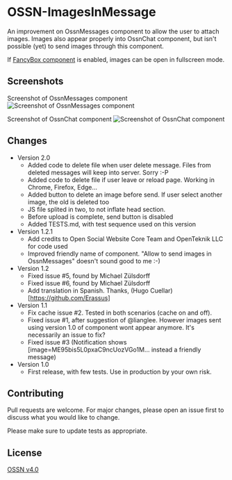 # OSSN-ImagesInMessage
An improvement on OssnMessages component to allow the user to attach images. Images also appear properly into OssnChat component, but isn't possible (yet) to send images through this component.

If [FancyBox component](https://www.opensource-socialnetwork.org/component/view/369/fancybox) is enabled, images can be open in fullscreen mode.

## Screenshots
Screenshot of OssnMessages component
![Screenshot of OssnMessages component](https://www.rafaelamorim.com.br/temp/ImagesInMessage.png)

Screenshot of OssnChat component
![Screenshot of OssnChat component](https://www.rafaelamorim.com.br/temp/ImagesInMessage1.png)

## Changes

- Version 2.0
    - Added code to delete file when user delete message. Files from deleted messages will keep into server. Sorry :-P
    - Added code to delete file if user leave or reload page. Working in Chrome, Firefox, Edge...
    - Added button to delete an image before send. If user select another image, the old is deleted too
    - JS file splited in two, to not inflate head section.
    - Before upload is complete, send button is disabled
    - Added TESTS.md, with test sequence used on this version
- Version 1.2.1
    - Add credits to Open Social Website Core Team and OpenTeknik LLC for code used
    - Improved friendly name of component. "Allow to send images in OssnMessages" doesn't sound good to me :-)
- Version 1.2
    - Fixed issue #5, found by Michael Zülsdorff 
    - Fixed issue #6, found by Michael Zülsdorff 
    - Add translation in Spanish. Thanks, (Hugo Cuellar)[https://github.com/Erassus]
- Version 1.1
    - Fix cache issue #2. Tested in both scenarios (cache on and off). 
    - Fixed issue #1, after suggestion of @lianglee. However images sent using version 1.0 of component wont appear anymore. It's necessarily an issue to fix?
    - Fixed issue #3 (Notification shows [image=ME95bis5L0pxaC9ncUozVGo1M... instead a friendly message)
- Version 1.0
    - First release, with few tests. Use in production by your own risk.

## Contributing
Pull requests are welcome. For major changes, please open an issue first to discuss what you would like to change.

Please make sure to update tests as appropriate.

## License
[OSSN v4.0](https://www.opensource-socialnetwork.org/licence/v4.0.html)